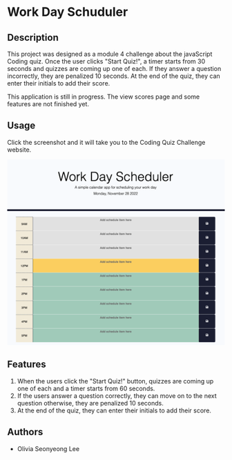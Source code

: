 # Work Day Schuduler

## Description

This project was designed as a module 4 challenge about the javaScript Coding quiz. Once the user clicks "Start Quiz!", a timer starts from 30 seconds and quizzes are coming up one of each. If they answer a question incorrectly, they are penalized 10 seconds. At the end of the quiz, they can enter their initials to add their score. 

This application is still in progress. The view scores page and some features are not finished yet.

## Usage
Click the screenshot and it will take you to the Coding Quiz Challenge website. 

[![coding-quiz-screenshot](assets/images/Screenshot.png)](https://oliviasylee.github.io/work-day-scheduler/)

## Features
1. When the users click the "Start Quiz!" button, quizzes are coming up one of each and a timer starts from 60 seconds.
2. If the users answer a question correctly, they can move on to the next question otherwise, they are penalized 10 seconds. 
3. At the end of the quiz, they can enter their initials to add their score.


## Authors
- Olivia Seonyeong Lee
